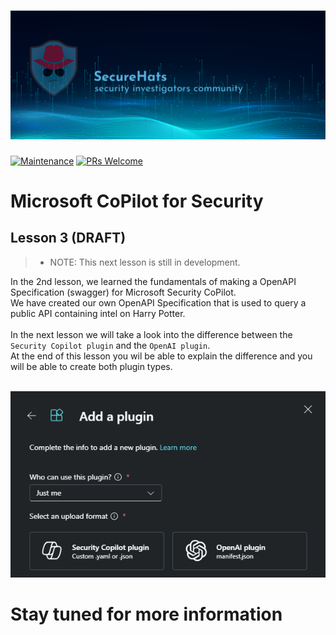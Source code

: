 ![logo](/images/sh-banner.png)
=========
[![Maintenance](https://img.shields.io/maintenance/yes/2024.svg?style=flat-square)]()
[![PRs Welcome](https://img.shields.io/badge/PRs-welcome-brightgreen.svg?style=flat-square)](http://makeapullrequest.com)</br>

# Microsoft CoPilot for Security

## Lesson 3 (DRAFT)

>- NOTE: This next lesson is still in development.

In the 2nd lesson, we learned the fundamentals of making a OpenAPI Specification (swagger) for Microsoft Security CoPilot.  
We have created our own OpenAPI Specification that is used to query a public API containing intel on Harry Potter.  
<br>
In the next lesson we will take a look into the difference between the `Security Copilot plugin` and the `OpenAI plugin`.  
At the end of this lesson you wil be able to explain the difference and you will be able to create both plugin types.  
<br>

![alt text](/images/plugins.png)

# Stay tuned for more information
